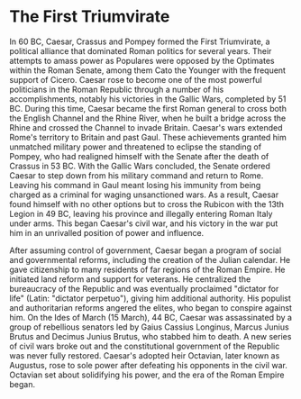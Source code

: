 # The First Triumvirate

In 60 BC, Caesar, Crassus and Pompey formed the First Triumvirate, a political alliance that dominated Roman politics for several years. Their attempts to amass power as Populares were opposed by the Optimates within the Roman Senate, among them Cato the Younger with the frequent support of Cicero. Caesar rose to become one of the most powerful politicians in the Roman Republic through a number of his accomplishments, notably his victories in the Gallic Wars, completed by 51 BC. During this time, Caesar became the first Roman general to cross both the English Channel and the Rhine River, when he built a bridge across the Rhine and crossed the Channel to invade Britain. Caesar's wars extended Rome's territory to Britain and past Gaul. These achievements granted him unmatched military power and threatened to eclipse the standing of Pompey, who had realigned himself with the Senate after the death of Crassus in 53 BC. With the Gallic Wars concluded, the Senate ordered Caesar to step down from his military command and return to Rome. Leaving his command in Gaul meant losing his immunity from being charged as a criminal for waging unsanctioned wars. As a result, Caesar found himself with no other options but to cross the Rubicon with the 13th Legion in 49 BC, leaving his province and illegally entering Roman Italy under arms. This began Caesar's civil war, and his victory in the war put him in an unrivalled position of power and influence.

After assuming control of government, Caesar began a program of social and governmental reforms, including the creation of the Julian calendar. He gave citizenship to many residents of far regions of the Roman Empire. He initiated land reform and support for veterans. He centralized the bureaucracy of the Republic and was eventually proclaimed "dictator for life" (Latin: "dictator perpetuo"), giving him additional authority. His populist and authoritarian reforms angered the elites, who began to conspire against him. On the Ides of March (15 March), 44 BC, Caesar was assassinated by a group of rebellious senators led by Gaius Cassius Longinus, Marcus Junius Brutus and Decimus Junius Brutus, who stabbed him to death. A new series of civil wars broke out and the constitutional government of the Republic was never fully restored. Caesar's adopted heir Octavian, later known as Augustus, rose to sole power after defeating his opponents in the civil war. Octavian set about solidifying his power, and the era of the Roman Empire began.
